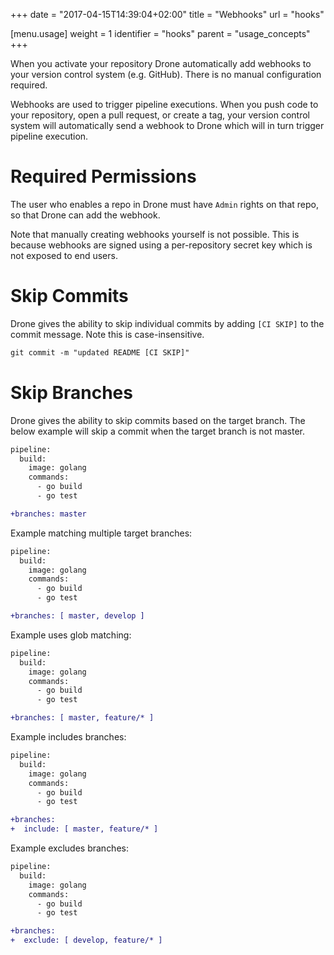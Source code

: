 +++
date = "2017-04-15T14:39:04+02:00"
title = "Webhooks"
url = "hooks"

[menu.usage]
  weight = 1
  identifier = "hooks"
  parent = "usage_concepts"
+++

When you activate your repository Drone automatically add webhooks to your version control system (e.g. GitHub). There is no manual configuration required.

Webhooks are used to trigger pipeline executions. When you push code to your repository, open a pull request, or create a tag, your version control system will automatically send a webhook to Drone which will in turn trigger pipeline execution.

# Required Permissions

The user who enables a repo in Drone must have `Admin` rights on that repo, so that Drone can add the webhook.  

Note that manually creating webhooks yourself is not possible. This is because webhooks are signed using a per-repository secret key which is not exposed to end users. 

<!-- # Recreate Webhooks

Drone provides the ability to recreate webhooks, in case they were accidentally removed or altered, using the command line utility.

```text
drone repo repair <repo>
drone repo repair octocat/hello-world
``` -->

# Skip Commits

Drone gives the ability to skip individual commits by adding `[CI SKIP]` to the commit message. Note this is case-insensitive.

```diff
git commit -m "updated README [CI SKIP]"
```

# Skip Branches

Drone gives the ability to skip commits based on the target branch. The below example will skip a commit when the target branch is not master.

```diff
pipeline:
  build:
    image: golang
    commands:
      - go build
      - go test

+branches: master
```

Example matching multiple target branches:

```diff
pipeline:
  build:
    image: golang
    commands:
      - go build
      - go test

+branches: [ master, develop ]
```

Example uses glob matching:

```diff
pipeline:
  build:
    image: golang
    commands:
      - go build
      - go test

+branches: [ master, feature/* ]
```

Example includes branches:

```diff
pipeline:
  build:
    image: golang
    commands:
      - go build
      - go test

+branches:
+  include: [ master, feature/* ]
```

Example excludes branches:

```diff
pipeline:
  build:
    image: golang
    commands:
      - go build
      - go test

+branches:
+  exclude: [ develop, feature/* ]
```
